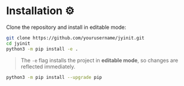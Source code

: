 # Installation ⚙️

Clone the repository and install in editable mode:

```bash
git clone https://github.com/yourusername/jyinit.git
cd jyinit
python3 -m pip install -e .
````

> The `-e` flag installs the project in **editable mode**, so changes are reflected immediately.

```bash
python3 -m pip install --upgrade pip
```
